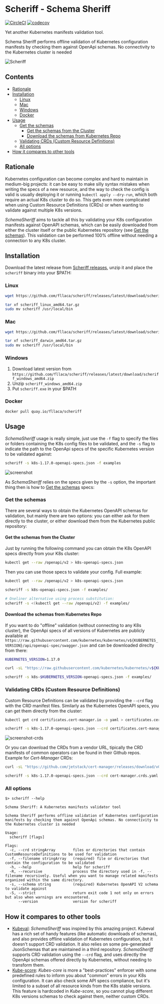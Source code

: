 # Scheriff - Schema Sheriff

[![CircleCI](https://circleci.com/gh/fllaca/scheriff/tree/master.svg?style=svg)](https://circleci.com/gh/fllaca/scheriff/tree/master)
[![codecov](https://codecov.io/gh/fllaca/scheriff/branch/master/graph/badge.svg)](https://codecov.io/gh/fllaca/scheriff)

Yet another Kubernetes manifests validation tool.

Schema Sheriff performs offline validation of Kubernetes configuration manifests by checking them against OpenApi schemas. No connectivity to the Kubernetes cluster is needed

![Scheriff](img/scheriff.gif "Clint")

## Contents

* [Rationale](#rationale)
* [Installation](#installation)
  + [Linux](#linux)
  + [Mac](#mac)
  + [Windows](#windows)
  + [Docker](#docker)
* [Usage](#usage)
  + [Get the schemas](#get-the-schemas)
    - [Get the schemas from the Cluster](#get-the-schemas-from-the-cluster)
    - [Download the schemas from Kubernetes Repo](#download-the-schemas-from-kubernetes-repo)
  + [Validating CRDs (Custom Resource Definitions)](#validating-crds-custom-resource-definitions)
  + [All options](#all-options)
* [How it compares to other tools](#how-it-compares-to-other-tools)

## Rationale

Kubernetes configuration can become complex and hard to maintain in medium-big projects: it can be easy to make silly syntax mistakes when writing the specs of a new resource, and the way to check the config is valid is usually deploying it or running `kubectl apply --dry-run`, which both require an actual K8s cluster to do so. This gets even more complicated when using Custom Resource Definitions (CRDs) or when wanting to validate against multiple K8s versions.

_SchemaSheriff_ aims to tackle all this by validating your K8s configuration manifests against OpenAPI schemas, which can be easily downloaded from either the cluster itself or the public Kubernetes repository (see [Get the schemas](#get-the-schemas)). This validation can be performed 100% offline without needing a connection to any K8s cluster.

## Installation

Download the latest release from [Scheriff releases](https://github.com/fllaca/scheriff/releases), unzip it and place the `scheriff` binary into your $PATH:

### Linux

```bash
wget https://github.com/fllaca/scheriff/releases/latest/download/scheriff_linux_amd64.tar.gz

tar xf scheriff_linux_amd64.tar.gz
sudo mv scheriff /usr/local/bin
```

### Mac

```bash
wget https://github.com/fllaca/scheriff/releases/latest/download/scheriff_darwin_amd64.tar.gz

tar xf scheriff_darwin_amd64.tar.gz
sudo mv scheriff /usr/local/bin
```

### Windows

1. Download latest version from `https://github.com/fllaca/scheriff/releases/latest/download/scheriff_windows_amd64.zip`
2. Unzip `scheriff_windows_amd64.zip`
3. Put `scheriff.exe` in your $PATH

### Docker

```
docker pull quay.io/fllaca/scheriff
```

## Usage

_SchemaSheriff_ usage is really simple, just use the `-f` flag to specify the files or folders containing the K8s config files to be validated, and the `-s` flag to indicate the path to the OpenApi specs of the specific Kubernetes version to be validated against:

```bash
scheriff -s k8s-1.17.0-openapi-specs.json -f examples
```

![screenshot](img/screenshot.png)

As _SchemaSheriff_ relies on the specs given by the `-s` option, the important thing then is how to [Get the schemas](#get-the-schemas) specs:

### Get the schemas

There are several ways to obtain the Kubernetes OpenAPI schemas for validation, but mainly there are two options: you can either ask for them directly to the cluster, or either download them from the Kubernetes public repository:

#### Get the schemas from the Cluster

Just by running the following command you can obtain the K8s OpenAPI specs directly from your K8s cluster:

```bash
kubectl get --raw /openapi/v2 > k8s-openapi-specs.json
```

Then you can use those specs to validate your config. Full example:

```bash
kubectl get --raw /openapi/v2 > k8s-openapi-specs.json

scheriff -s k8s-openapi-specs.json -f examples/

# Oneliner alternative using process substitution:
scheriff -s <(kubectl get --raw /openapi/v2) -f examples/
```


#### Download the schemas from Kubernetes Repo

If you want to do "offline" validation (without connecting to any K8s cluster), the OpenApi specs of all versions of Kubernetes are publicly available at `https://raw.githubusercontent.com/kubernetes/kubernetes/v${KUBERNETES_VERSION}/api/openapi-spec/swagger.json` and can be downloaded direclty from there:


```bash
KUBERNETES_VERSION=1.17.0

curl -sL "https://raw.githubusercontent.com/kubernetes/kubernetes/v${KUBERNETES_VERSION}/api/openapi-spec/swagger.json" > k8s-$KUBERNETES_VERSION-openapi-specs.json

scheriff -s k8s-$KUBERNETES_VERSION-openapi-specs.json -f examples/
```

### Validating CRDs (Custom Resource Definitions)

Custom Resource Definitions can be validated by providing the `--crd` flag with the CRD manifest files. Similarly as the Kubernetes OpenAPI specs, you can get them directly from the cluster:

```bash
kubectl get crd certificates.cert-manager.io -o yaml > certificates.cert-manager.io.yaml

scheriff -s k8s-1.17.0-openapi-specs.json --crd certificates.cert-manager.io.yaml -f examples/crds/
```

![screenshot-crds](img/screenshot-crds.png)

Or you can download the CRDs from a vendor URL, tipically the CRD manifests of common operators can be found in their Github repos. Example for _Cert-Manager_ CRDs:

```bash
curl -sL "https://github.com/jetstack/cert-manager/releases/download/v0.16.1/cert-manager.crds.yaml" > cert-manager.crds.yaml

scheriff -s k8s-1.17.0-openapi-specs.json --crd cert-manager.crds.yaml -f examples/crds/
```

### All options

```
$> scheriff --help

Schema Sheriff: A Kubernetes manifests validator tool

Schema Sheriff performs offline validation of Kubernetes configuration manifests by checking them against OpenApi schemas. No connectivity to the Kubernetes cluster is needed

Usage:
  scheriff [flags]

Flags:
  -c, --crd stringArray        files or directories that contain CustomResourceDefinitions to be used for validation
  -f, --filename stringArray   (required) file or directories that contain the configuration to be validated
  -h, --help                   help for scheriff
  -R, --recursive              process the directory used in -f, --filename recursively. Useful when you want to manage related manifests organized within the same directory.
  -s, --schema string          (required) Kubernetes OpenAPI V2 schema to validate against
  -S, --strict                 return exit code 1 not only on errors but also when warnings are encountered.
      --version                version for scheriff

```

## How it compares to other tools

* [Kubeval](https://github.com/instrumenta/kubeval/): _SchemaSheriff_ was inspired by this amazing project. Kubeval has a rich set of handy features (like automatic downloads of schemas), and also provides offline validation of Kubernetes configuration, but it doesn't support CRD validation. It also relies on some pre-generated JsonSchemas that are maintained in a third repository. _SchemaSheriff_ supports CRD validation using the `--crd` flag, and uses directly the OpenApi schemas offered directly by Kubernetes, without needing to transform them.
* [Kube-score](https://github.com/zegl/kube-score): _Kubes-core_ is more a "best-practices" enforcer with some predefined rules to inform you about "common" errors in your K8s configuration. It can also check some API specs compliance, but it's limited to a subset of all resource kinds from the K8s stable versions. This feature is hardcoded in _Kube-score_, so you cannot plug different K8s versions schemas to check against them, neither custom CRDs.

